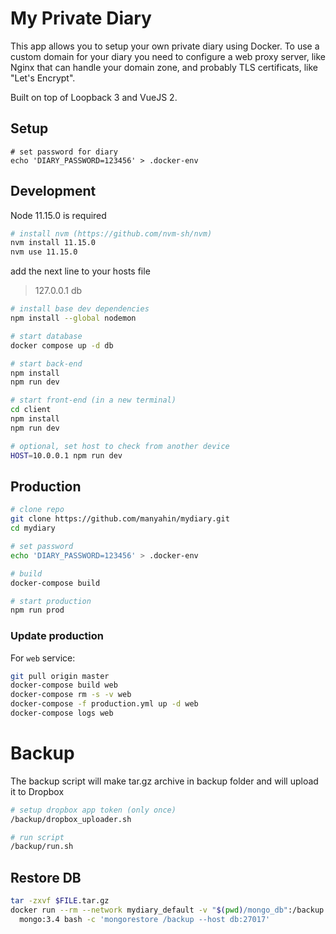 # My Private Diary

This app allows you to setup your own private diary using Docker. To use a custom domain for your diary you need to configure a web proxy server, like Nginx that can handle your domain zone, and probably TLS certificats, like "Let's Encrypt".

Built on top of Loopback 3 and VueJS 2.

## Setup

```
# set password for diary
echo 'DIARY_PASSWORD=123456' > .docker-env
```

## Development

Node 11.15.0 is required

```bash
# install nvm (https://github.com/nvm-sh/nvm)
nvm install 11.15.0
nvm use 11.15.0
```

add the next line to your hosts file
>  127.0.0.1   db

```bash
# install base dev dependencies
npm install --global nodemon

# start database
docker compose up -d db

# start back-end
npm install
npm run dev

# start front-end (in a new terminal)
cd client
npm install
npm run dev

# optional, set host to check from another device
HOST=10.0.0.1 npm run dev
```

## Production

```bash
# clone repo
git clone https://github.com/manyahin/mydiary.git
cd mydiary

# set password
echo 'DIARY_PASSWORD=123456' > .docker-env

# build
docker-compose build

# start production
npm run prod
```

### Update production

For `web` service:

```bash
git pull origin master
docker-compose build web
docker-compose rm -s -v web
docker-compose -f production.yml up -d web
docker-compose logs web
```

# Backup

The backup script will make tar.gz archive in backup folder and will upload it to Dropbox

```bash
# setup dropbox app token (only once)
/backup/dropbox_uploader.sh

# run script
/backup/run.sh
```

## Restore DB

```bash
tar -zxvf $FILE.tar.gz
docker run --rm --network mydiary_default -v "$(pwd)/mongo_db":/backup \
  mongo:3.4 bash -c 'mongorestore /backup --host db:27017'
```
